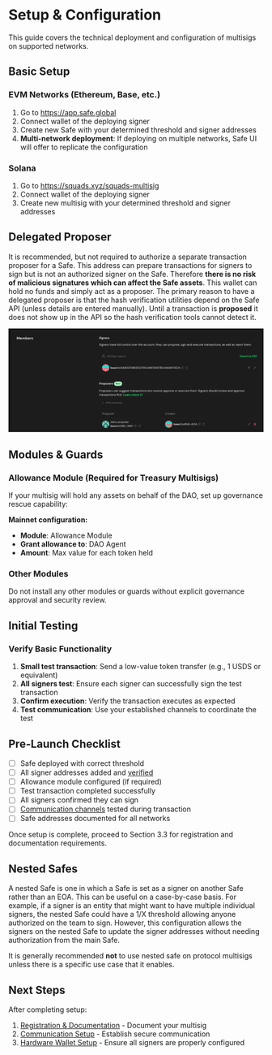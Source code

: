 # Setup & Configuration

This guide covers the technical deployment and configuration of multisigs on supported networks.

## Basic Setup

### EVM Networks (Ethereum, Base, etc.)

1. Go to https://app.safe.global
2. Connect wallet of the deploying signer
3. Create new Safe with your determined threshold and signer addresses
4. **Multi-network deployment**: If deploying on multiple networks, Safe UI will offer to replicate the configuration

### Solana

1. Go to https://squads.xyz/squads-multisig
2. Connect wallet of the deploying signer
3. Create new multisig with your determined threshold and signer addresses

## Delegated Proposer

It is recommended, but not required to authorize a separate transaction proposer for a Safe. This address can prepare transactions for signers to sign but is not an authorized signer on the Safe. Therefore **there is no risk of malicious signatures which can affect the Safe assets**. This wallet can hold no funds and simply act as a proposer. The primary reason to have a delegated proposer is that the hash verification utilities depend on the Safe API (unless details are entered manually). Until a transaction is **proposed** it does not show up in the API so the hash verification tools cannot detect it.

![Delegated proposer configuration interface](assets/delegated-proposer-configuration-interface.png)

## Modules & Guards

### Allowance Module (Required for Treasury Multisigs)

If your multisig will hold any assets on behalf of the DAO, set up governance rescue capability:

**Mainnet configuration:**
- **Module**: Allowance Module
- **Grant allowance to**: DAO Agent 
- **Amount**: Max value for each token held

### Other Modules

Do not install any other modules or guards without explicit governance approval and security review.

## Initial Testing

### Verify Basic Functionality

1. **Small test transaction**: Send a low-value token transfer (e.g., 1 USDS or equivalent)
2. **All signers test**: Ensure each signer can successfully sign the test transaction
3. **Confirm execution**: Verify the transaction executes as expected
4. **Test communication**: Use your established channels to coordinate the test

## Pre-Launch Checklist

- [ ] Safe deployed with correct threshold
- [ ] All signer addresses added and [verified](registration-and-documentation.md#signer-verification-process)
- [ ] Allowance module configured (if required)
- [ ] Test transaction completed successfully
- [ ] All signers confirmed they can sign
- [ ] [Communication channels](communication-setup.md) tested during transaction
- [ ] Safe addresses documented for all networks

Once setup is complete, proceed to Section 3.3 for registration and documentation requirements.

## Nested Safes

A nested Safe is one in which a Safe is set as a signer on another Safe rather than an EOA. This can be useful on a case-by-case basis. For example, if a signer is an entity that might want to have multiple individual signers, the nested Safe could have a 1/X threshold allowing anyone authorized on the team to sign. However, this configuration allows the signers on the nested Safe to update the signer addresses without needing authorization from the main Safe.

It is generally recommended **not** to use nested safe on protocol multisigs unless there is a specific use case that it enables.

## Next Steps

After completing setup:
1. [Registration & Documentation](registration-and-documentation.md) - Document your multisig
2. [Communication Setup](communication-setup.md) - Establish secure communication
3. [Hardware Wallet Setup](hardware-wallet-setup.md) - Ensure all signers are properly configured
